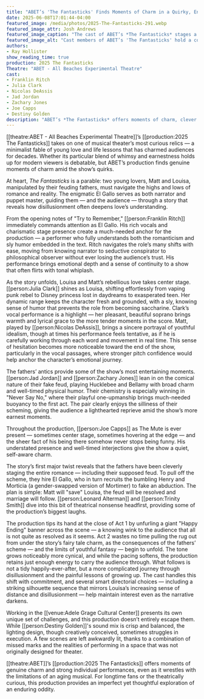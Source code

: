 ```yaml
---
title: "ABET’s 'The Fantasticks' Finds Moments of Charm in a Quirky, Enduring Musical"
date: 2025-06-08T17:01:44-04:00
featured_image: /media/photos/2025-The-Fantasticks-291.webp
featured_image_attr: Josh Andrews
featured_image_caption: "The cast of ABET’s *The Fantasticks* stages a picture-perfect moment with a 'Happy Ending' banner — a playful signal that the story’s twists are just beginning."
featured_image_alt: "Cast members of ABET’s 'The Fantasticks' hold a colorful 'Happy Ending' banner during Act 1 of the production at the Adele Grage Cultural Center."
authors: 
- Ray Hollister
show_reading_time: true
production: 2025 The Fantasticks
Theatre: "ABET - All Beaches Experimental Theatre"
cast: 
- Franklin Ritch
- Julia Clark
- Nicolas DeAssis
- Jad Jordan
- Zachary Jones
- Joe Capps
- Destiny Golden
description: "ABET’s *The Fantasticks* offers moments of charm, clever staging and committed performances in a thoughtful take on this enduring musical fable."
---
```

[[theatre:ABET - All Beaches Experimental Theatre]]’s [[production:2025 The Fantasticks]] takes on one of musical theater’s most curious relics — a minimalist fable of young love and life lessons that has charmed audiences for decades. Whether its particular blend of whimsy and earnestness holds up for modern viewers is debatable, but ABET’s production finds genuine moments of charm amid the show’s quirks.<!--more-->

At heart, *The Fantasticks* is a parable: two young lovers, Matt and Louisa, manipulated by their feuding fathers, must navigate the highs and lows of romance and reality. The enigmatic El Gallo serves as both narrator and puppet master, guiding them — and the audience — through a story that reveals how disillusionment often deepens love’s understanding.

From the opening notes of "Try to Remember," [[person:Franklin Ritch]] immediately commands attention as El Gallo. His rich vocals and charismatic stage presence create a much-needed anchor for the production — a performer who fully understands both the romanticism and sly humor embedded in the text. Ritch navigates the role’s many shifts with ease, moving from knowing narrator to seductive conspirator to philosophical observer without ever losing the audience’s trust. His performance brings emotional depth and a sense of continuity to a show that often flirts with tonal whiplash. 

As the story unfolds, Louisa and Matt’s rebellious love takes center stage. [[person:Julia Clark]] shines as Louisa, shifting effortlessly from vaping punk rebel to Disney princess lost in daydreams to exasperated teen. Her dynamic range keeps the character fresh and grounded, with a sly, knowing sense of humor that prevents the role from becoming saccharine. Clark’s vocal performance is a highlight — her pleasant, beautiful soprano brings warmth and lyrical grace to the more tender moments in the score. Matt, played by [[person:Nicolas DeAssis]], brings a sincere portrayal of youthful idealism, though at times his performance feels tentative, as if he is carefully working through each word and movement in real time. This sense of hesitation becomes more noticeable toward the end of the show, particularly in the vocal passages, where stronger pitch confidence would help anchor the character’s emotional journey.

The fathers’ antics provide some of the show’s most entertaining moments. [[person:Jad Jordan]] and [[person:Zachary Jones]] lean in on the comical nature of their fake feud, playing Hucklebee and Bellamy with broad charm and well-timed physical humor. Their chemistry is especially winning in "Never Say No," where their playful one-upmanship brings much-needed buoyancy to the first act. The pair clearly enjoys the silliness of their scheming, giving the audience a lighthearted reprieve amid the show’s more earnest moments.

Throughout the production, [[person:Joe Capps]] as The Mute is ever present — sometimes center stage, sometimes hovering at the edge — and the sheer fact of his being there somehow never stops being funny. His understated presence and well-timed interjections give the show a quiet, self-aware charm.

The story’s first major twist reveals that the fathers have been cleverly staging the entire romance — including their supposed feud. To pull off the scheme, they hire El Gallo, who in turn recruits the bumbling Henry and Morticia (a gender-swapped version of Mortimer) to fake an abduction. The plan is simple: Matt will "save" Louisa, the feud will be resolved and marriage will follow. [[person:Leonard Alterman]] and [[person:Trinity Smith]] dive into this bit of theatrical nonsense headfirst, providing some of the production’s biggest laughs.

The production tips its hand at the close of Act 1 by unfurling a giant "Happy Ending" banner across the scene — a knowing wink to the audience that all is not quite as resolved as it seems. Act 2 wastes no time pulling the rug out from under the story’s fairy tale charm, as the consequences of the fathers’ scheme — and the limits of youthful fantasy — begin to unfold. The tone grows noticeably more cynical, and while the pacing softens, the production retains just enough energy to carry the audience through. What follows is not a tidy happily-ever-after, but a more complicated journey through disillusionment and the painful lessons of growing up. The cast handles this shift with commitment, and several smart directorial choices — including a striking silhouette sequence that mirrors Louisa’s increasing sense of distance and disillusionment — help maintain interest even as the narrative darkens.

Working in the [[venue:Adele Grage Cultural Center]] presents its own unique set of challenges, and this production doesn’t entirely escape them. While [[person:Destiny Golden]]'s sound mix is crisp and balanced, the lighting design, though creatively conceived, sometimes struggles in execution. A few scenes are left awkwardly lit, thanks to a combination of missed marks and the realities of performing in a space that was not originally designed for theater.

[[theatre:ABET]]’s [[production:2025 The Fantasticks]] offers moments of genuine charm and strong individual performances, even as it wrestles with the limitations of an aging musical. For longtime fans or the theatrically curious, this production provides an imperfect yet thoughtful exploration of an enduring oddity.